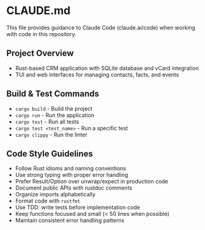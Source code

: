 # CLAUDE.md

This file provides guidance to Claude Code (claude.ai/code) when working with code in this repository.

## Project Overview
- Rust-based CRM application with SQLite database and vCard integration
- TUI and web interfaces for managing contacts, facts, and events

## Build & Test Commands
- `cargo build` - Build the project
- `cargo run` - Run the application
- `cargo test` - Run all tests
- `cargo test <test_name>` - Run a specific test
- `cargo clippy` - Run the linter

## Code Style Guidelines
- Follow Rust idioms and naming conventions
- Use strong typing with proper error handling
- Prefer Result/Option over unwrap/expect in production code
- Document public APIs with rustdoc comments
- Organize imports alphabetically
- Format code with `rustfmt`
- Use TDD: write tests before implementation code
- Keep functions focused and small (< 50 lines when possible)
- Maintain consistent error handling patterns
